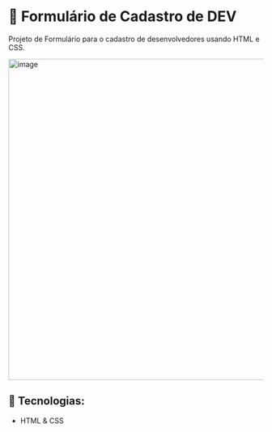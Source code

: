 # 🤖 Formulário de Cadastro de DEV 

Projeto de Formulário para o cadastro de desenvolvedores usando HTML e CSS.

<img width="635" alt="image" src="https://github.com/tarsibfritz/formulario-dev/assets/157611569/fe70002f-bebf-4820-b0d3-37826f285ae8">

## 🚀 Tecnologias:
- HTML & CSS
